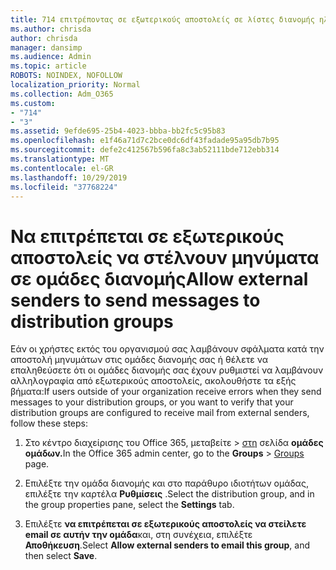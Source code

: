```yaml
---
title: 714 επιτρέποντας σε εξωτερικούς αποστολείς σε λίστες διανομής ηλεκτρονικού ταχυδρομείου
ms.author: chrisda
author: chrisda
manager: dansimp
ms.audience: Admin
ms.topic: article
ROBOTS: NOINDEX, NOFOLLOW
localization_priority: Normal
ms.collection: Adm_O365
ms.custom:
- "714"
- "3"
ms.assetid: 9efde695-25b4-4023-bbba-bb2fc5c95b83
ms.openlocfilehash: e1f46a71d7c2bce0dc6df43fadade95a95db7b95
ms.sourcegitcommit: defe2c412567b596fa8c3ab52111bde712ebb314
ms.translationtype: MT
ms.contentlocale: el-GR
ms.lasthandoff: 10/29/2019
ms.locfileid: "37768224"
---
```

# <a name="allow-external-senders-to-send-messages-to-distribution-groups"></a><span data-ttu-id="c512e-102">Να επιτρέπεται σε εξωτερικούς αποστολείς να στέλνουν μηνύματα σε ομάδες διανομής</span><span class="sxs-lookup"><span data-stu-id="c512e-102">Allow external senders to send messages to distribution groups</span></span>

<span data-ttu-id="c512e-103">Εάν οι χρήστες εκτός του οργανισμού σας λαμβάνουν σφάλματα κατά την αποστολή μηνυμάτων στις ομάδες διανομής σας ή θέλετε να επαληθεύσετε ότι οι ομάδες διανομής σας έχουν ρυθμιστεί να λαμβάνουν αλληλογραφία από εξωτερικούς αποστολείς, ακολουθήστε τα εξής βήματα:</span><span class="sxs-lookup"><span data-stu-id="c512e-103">If users outside of your organization receive errors when they send messages to your distribution groups, or you want to verify that your distribution groups are configured to receive mail from external senders, follow these steps:</span></span>

1. <span data-ttu-id="c512e-104">Στο κέντρο διαχείρισης του Office 365, μεταβείτε > [στη](https://portal.office.com/adminportal/home#/groups) σελίδα **ομάδες ομάδων.**</span><span class="sxs-lookup"><span data-stu-id="c512e-104">In the Office 365 admin center, go to the **Groups** > [Groups](https://portal.office.com/adminportal/home#/groups) page.</span></span>  

2. <span data-ttu-id="c512e-105">Επιλέξτε την ομάδα διανομής και στο παράθυρο ιδιοτήτων ομάδας, επιλέξτε την καρτέλα **Ρυθμίσεις** .</span><span class="sxs-lookup"><span data-stu-id="c512e-105">Select the distribution group, and in the group properties pane, select the **Settings** tab.</span></span>

3. <span data-ttu-id="c512e-106">Επιλέξτε **να επιτρέπεται σε εξωτερικούς αποστολείς να στείλετε email σε αυτήν την ομάδα**και, στη συνέχεια, επιλέξτε **Αποθήκευση**.</span><span class="sxs-lookup"><span data-stu-id="c512e-106">Select **Allow external senders to email this group**, and then select **Save**.</span></span>
